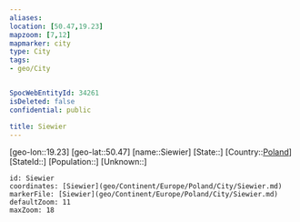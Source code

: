 ```yaml
---
aliases: 
location: [50.47,19.23]
mapzoom: [7,12] 
mapmarker: city 
type: City
tags:
- geo/City


SpocWebEntityId: 34261
isDeleted: false
confidential: public

title: Siewier
---
```

[geo-lon::19.23]
[geo-lat::50.47]
[name::Siewier]
[State::]
[Country::[Poland](geo/Continent/Europe/Poland.md)]
[StateId::]
[Population::]
[Unknown::]


```leaflet
id: Siewier
coordinates: [Siewier](geo/Continent/Europe/Poland/City/Siewier.md)
markerFile: [Siewier](geo/Continent/Europe/Poland/City/Siewier.md)
defaultZoom: 11 
maxZoom: 18
```



